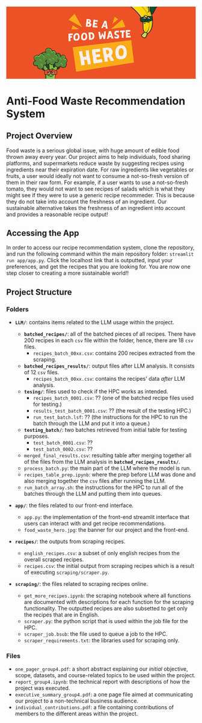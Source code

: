 ![Alt text](app/food_waste_hero.jpg?raw=true "Title")

# Anti-Food Waste Recommendation System

## Project Overview

Food waste is a serious global issue, with huge amount of edible food thrown away every year. Our project aims to help individuals, food sharing platforms, and supermarkets reduce waste by suggesting recipes using ingredients near their expiration date. For raw ingredients like vegetables or fruits, a user would ideally not want to consume a not-so-fresh version of them in their raw form. For example, if a user wants to use a not-so-fresh tomato, they would not want to see recipes of salads which is what they might see if they were to use a generic recipe recommeder. This is because they do not take into account the freshness of an ingredient. Our sustainable alternative takes the freshness of an ingredient into account and provides a reasonable recipe output!

## Accessing the App
In order to access our recipe recommendation system, clone the repository, and run the following command within the main repository folder: `streamlit run app/app.py`. Click the localhost link that is outputted, input your preferences, and get the recipes that you are looking for. You are now one step closer to creating a more sustainable world!!


## Project Structure

### Folders

- **`LLM/`**: contains items related to the LLM usage within the project.
  - **`batched_recipes/`**: all of the batched pieces of all recipes. There have 200 recipes in each `csv` file within the folder, hence, there are 18 `csv` files.
    - `recipes_batch_00xx.csv`: contains 200 recipes extracted from the scraping.
  - **`batched_recipes_results/`**: output files after LLM analysis. It consists of 12 `csv` files.
    - `recipes_batch_00xx.csv`: contains the recipes' data *after* LLM analysis.
  - **`tesing/`**: files used to check if the HPC works as intended.
    - `recipes_batch_0001.csv`: ?? (one of the batched recipe files used for testing.)
    - `results_test_batch_0001.csv`: ?? (the result of the testing HPC.)
    - `run_test_batch.lsf`: ?? (the instructions for the HPC to run the batch through the LLM and put it into a queue.)
  - **`testing_batch/`**:  two batches retrieved from initial table for testing purposes.
    - `test_batch_0001.csv`: ??
    - `test_batch_0002.csv`: ??
  - `merged_final_results.csv`: resulting table after merging together all of the files from the LLM analysis in **`batched_recipes_results/`**.
  - `process_batch.py`: the main part of the LLM where the model is run.
  - `recipes_table_prep.ipynb`: where the prep before LLM was done and also merging together the `csv` files after running the LLM.
  - `run_batch_array.sh`: the instructions for the HPC to run all of the batches through the LLM and putting them into queues.
  
- **`app/`**: the files related to our front-end interface.
  - `app.py`: the implementation of the front-end streamlit interface that users can interact with and get recipe recommendations.
  - `food_waste_hero.jpg`: the banner for our project and the front-end.
  
- **`recipes/`**: the outputs from scraping recipes.
    - `english_recipes.csv`: a subset of only english recipes from the overall scraped recipes.
    - `recipes.csv`: the initial output from scraping recipes which is a result of executing `scraping/scraper.py`.

- **`scraping/`**: the files related to scraping recipes online.
  - `get_more_recipes.ipynb`: the scraping notebook where all functions are documented with descriptions for each function for the scraping functionality. The outputted recipes are also subsetted to get only the recipes that are in English.
  - `scraper.py`: the python script that is used within the job file for the HPC.
  - `scraper_job.bsub`: the file used to queue a job to the HPC.
  - `scraper_requirements.txt`: the libraries used for scraping only.

### Files
- `one_pager_group4.pdf`: a short abstract explaining our *initial* objective, scope, datasets, and course-related topics to be used within the project.
- `report_group4.ipynb`: the technical report with descriptions of how the project was executed.
- `executive_summary_group4.pdf`: a one page file aimed at communicating our project to a non-technical business audience.
- `individual_contributions.pdf`: a file containing contributions of members to the different areas within the project.

